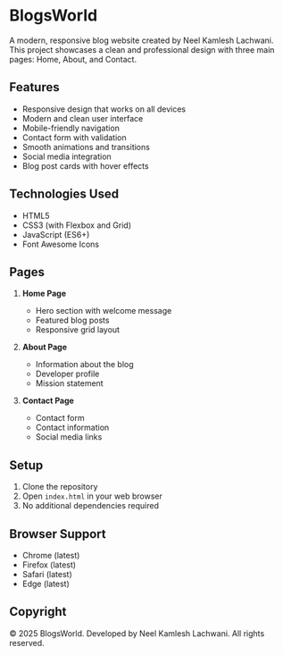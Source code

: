 # BlogsWorld

A modern, responsive blog website created by Neel Kamlesh Lachwani. This project showcases a clean and professional design with three main pages: Home, About, and Contact.

## Features

- Responsive design that works on all devices
- Modern and clean user interface
- Mobile-friendly navigation
- Contact form with validation
- Smooth animations and transitions
- Social media integration
- Blog post cards with hover effects

## Technologies Used

- HTML5
- CSS3 (with Flexbox and Grid)
- JavaScript (ES6+)
- Font Awesome Icons

## Pages

1. **Home Page**
   - Hero section with welcome message
   - Featured blog posts
   - Responsive grid layout

2. **About Page**
   - Information about the blog
   - Developer profile
   - Mission statement

3. **Contact Page**
   - Contact form
   - Contact information
   - Social media links

## Setup

1. Clone the repository
2. Open `index.html` in your web browser
3. No additional dependencies required

## Browser Support

- Chrome (latest)
- Firefox (latest)
- Safari (latest)
- Edge (latest)

## Copyright

© 2025 BlogsWorld. Developed by Neel Kamlesh Lachwani. All rights reserved. 